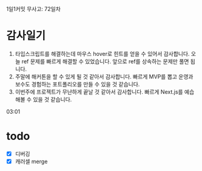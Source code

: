 1일1커밋 무사고: 72일차

# 감사일기

1. 타입스크립트를 해결하는데 마우스 hover로 힌트를 얻을 수 있어서 감사합니다. 오늘 ref 문제를 빠르게 해결할 수 있었습니다. 앞으로 ref를 상속하는 문제만 풀면 됩니다.
2. 주말에 해커톤을 할 수 있게 될 것 같아서 감사합니다. 빠르게 MVP를 뽑고 운영과 보수도 경험하는 포트폴리오를 만들 수 있을 것 같습니다.
3. 이번주에 프로젝트가 무난하게 끝날 것 같아서 감사합니다. 빠르게 Next.js를 예습해볼 수 있을 것 같습니다.

03:01

# todo

- [x] 디버깅
- [x] 캐러셀 merge
